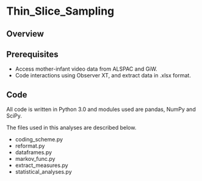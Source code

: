 # Thin_Slice_Sampling

## Overview

## Prerequisites
* Access mother-infant video data from ALSPAC and GiW. 
* Code interactions using Observer XT, and extract data in .xlsx format.

## Code
All code is written in Python 3.0 and modules used are pandas, NumPy and SciPy.

The files used in this analyses are described below.

* coding_scheme.py
* reformat.py
* dataframes.py
* markov_func.py
* extract_measures.py
* statistical_analyses.py
